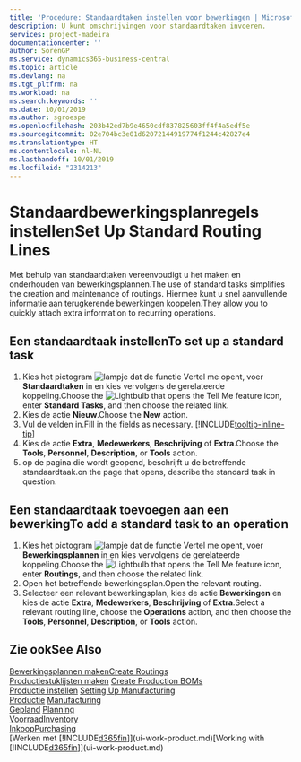 ```yaml
---
title: 'Procedure: Standaardtaken instellen voor bewerkingen | Microsoft Docs'
description: U kunt omschrijvingen voor standaardtaken invoeren.
services: project-madeira
documentationcenter: ''
author: SorenGP
ms.service: dynamics365-business-central
ms.topic: article
ms.devlang: na
ms.tgt_pltfrm: na
ms.workload: na
ms.search.keywords: ''
ms.date: 10/01/2019
ms.author: sgroespe
ms.openlocfilehash: 203b42ed7b9e4650cdf837825603ff4f4a5edf5e
ms.sourcegitcommit: 02e704bc3e01d62072144919774f1244c42827e4
ms.translationtype: HT
ms.contentlocale: nl-NL
ms.lasthandoff: 10/01/2019
ms.locfileid: "2314213"
---
```

# <a name="set-up-standard-routing-lines"></a><span data-ttu-id="7586f-103">Standaardbewerkingsplanregels instellen</span><span class="sxs-lookup"><span data-stu-id="7586f-103">Set Up Standard Routing Lines</span></span>
<span data-ttu-id="7586f-104">Met behulp van standaardtaken vereenvoudigt u het maken en onderhouden van bewerkingsplannen.</span><span class="sxs-lookup"><span data-stu-id="7586f-104">The use of standard tasks simplifies the creation and maintenance of routings.</span></span> <span data-ttu-id="7586f-105">Hiermee kunt u snel aanvullende informatie aan terugkerende bewerkingen koppelen.</span><span class="sxs-lookup"><span data-stu-id="7586f-105">They allow you to quickly attach extra information to recurring operations.</span></span>

## <a name="to-set-up-a-standard-task"></a><span data-ttu-id="7586f-106">Een standaardtaak instellen</span><span class="sxs-lookup"><span data-stu-id="7586f-106">To set up a standard task</span></span>
1. <span data-ttu-id="7586f-107">Kies het pictogram ![lampje dat de functie Vertel me opent](media/ui-search/search_small.png "Vertel me wat u wilt doen"), voer **Standaardtaken** in en kies vervolgens de gerelateerde koppeling.</span><span class="sxs-lookup"><span data-stu-id="7586f-107">Choose the ![Lightbulb that opens the Tell Me feature](media/ui-search/search_small.png "Tell me what you want to do") icon, enter **Standard Tasks**, and then choose the related link.</span></span>
2. <span data-ttu-id="7586f-108">Kies de actie **Nieuw**.</span><span class="sxs-lookup"><span data-stu-id="7586f-108">Choose the **New** action.</span></span>
3. <span data-ttu-id="7586f-109">Vul de velden in.</span><span class="sxs-lookup"><span data-stu-id="7586f-109">Fill in the fields as necessary.</span></span> [!INCLUDE[tooltip-inline-tip](includes/tooltip-inline-tip_md.md)]
4. <span data-ttu-id="7586f-110">Kies de actie **Extra**, **Medewerkers**, **Beschrijving** of **Extra**.</span><span class="sxs-lookup"><span data-stu-id="7586f-110">Choose the **Tools**, **Personnel**, **Description**, or **Tools** action.</span></span>
5. <span data-ttu-id="7586f-111">op de pagina die wordt geopend, beschrijft u de betreffende standaardtaak.</span><span class="sxs-lookup"><span data-stu-id="7586f-111">on the page that opens, describe the standard task in question.</span></span>

## <a name="to-add-a-standard-task-to-an-operation"></a><span data-ttu-id="7586f-112">Een standaardtaak toevoegen aan een bewerking</span><span class="sxs-lookup"><span data-stu-id="7586f-112">To add a standard task to an operation</span></span>
1. <span data-ttu-id="7586f-113">Kies het pictogram ![lampje dat de functie Vertel me opent](media/ui-search/search_small.png "Vertel me wat u wilt doen"), voer **Bewerkingsplannen** in en kies vervolgens de gerelateerde koppeling.</span><span class="sxs-lookup"><span data-stu-id="7586f-113">Choose the ![Lightbulb that opens the Tell Me feature](media/ui-search/search_small.png "Tell me what you want to do") icon, enter **Routings**, and then choose the related link.</span></span>
2. <span data-ttu-id="7586f-114">Open het betreffende bewerkingsplan.</span><span class="sxs-lookup"><span data-stu-id="7586f-114">Open the relevant routing.</span></span>
3. <span data-ttu-id="7586f-115">Selecteer een relevant bewerkingsplan, kies de actie **Bewerkingen** en kies de actie **Extra**, **Medewerkers**, **Beschrijving** of **Extra**.</span><span class="sxs-lookup"><span data-stu-id="7586f-115">Select a relevant routing line, choose the **Operations** action, and then choose the **Tools**, **Personnel**, **Description**, or **Tools** action.</span></span>

## <a name="see-also"></a><span data-ttu-id="7586f-116">Zie ook</span><span class="sxs-lookup"><span data-stu-id="7586f-116">See Also</span></span>  
[<span data-ttu-id="7586f-117">Bewerkingsplannen maken</span><span class="sxs-lookup"><span data-stu-id="7586f-117">Create Routings</span></span>](production-how-to-create-routings.md)  
<span data-ttu-id="7586f-118">[Productiestuklijsten maken](production-how-to-create-production-boms.md)   </span><span class="sxs-lookup"><span data-stu-id="7586f-118">[Create Production BOMs](production-how-to-create-production-boms.md)   </span></span>  
<span data-ttu-id="7586f-119">[Productie instellen](production-configure-production-processes.md) </span><span class="sxs-lookup"><span data-stu-id="7586f-119">[Setting Up Manufacturing](production-configure-production-processes.md) </span></span>  
<span data-ttu-id="7586f-120">[Productie](production-manage-manufacturing.md)  </span><span class="sxs-lookup"><span data-stu-id="7586f-120">[Manufacturing](production-manage-manufacturing.md)  </span></span>  
<span data-ttu-id="7586f-121">[Gepland](production-planning.md) </span><span class="sxs-lookup"><span data-stu-id="7586f-121">[Planning](production-planning.md) </span></span>  
[<span data-ttu-id="7586f-122">Voorraad</span><span class="sxs-lookup"><span data-stu-id="7586f-122">Inventory</span></span>](inventory-manage-inventory.md)  
[<span data-ttu-id="7586f-123">Inkoop</span><span class="sxs-lookup"><span data-stu-id="7586f-123">Purchasing</span></span>](purchasing-manage-purchasing.md)  
<span data-ttu-id="7586f-124">[Werken met [!INCLUDE[d365fin](includes/d365fin_md.md)]](ui-work-product.md)</span><span class="sxs-lookup"><span data-stu-id="7586f-124">[Working with [!INCLUDE[d365fin](includes/d365fin_md.md)]](ui-work-product.md)</span></span>  
